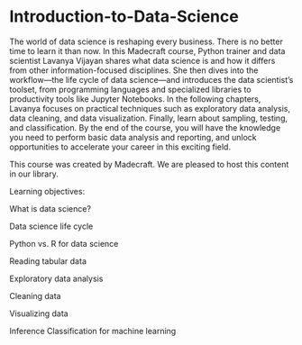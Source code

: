 # Introduction-to-Data-Science

The world of data science is reshaping every business. There is no better time to learn it than now. In this Madecraft course, Python trainer and data scientist Lavanya Vijayan shares what data science is and how it differs from other information-focused disciplines. She then dives into the workflow—the life cycle of data science—and introduces the data scientist’s toolset, from programming languages and specialized libraries to productivity tools like Jupyter Notebooks. In the following chapters, Lavanya focuses on practical techniques such as exploratory data analysis, data cleaning, and data visualization. Finally, learn about sampling, testing, and classification. By the end of the course, you will have the knowledge you need to perform basic data analysis and reporting, and unlock opportunities to accelerate your career in this exciting field.

This course was created by Madecraft. We are pleased to host this content in our library.

Learning objectives:

What is data science?

Data science life cycle

Python vs. R for data science

Reading tabular data

Exploratory data analysis

Cleaning data

Visualizing data

Inference
Classification for machine learning
